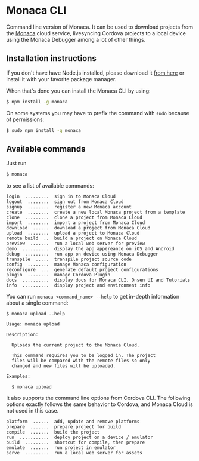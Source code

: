 Monaca CLI
==========

Command line version of Monaca. It can be used to download projects from the [Monaca](http://monaca.io) cloud service, livesyncing Cordova projects to a local device using the Monaca Debugger among a lot of other things.

Installation instructions
----

If you don't have have Node.js installed, please download it [from here](http://nodejs.org/) or install it with your favorite package manager.

When that's done you can install the Monaca CLI by using:

```bash
$ npm install -g monaca
```

On some systems you may have to prefix the command with `sudo` because of permissions:

```bash
$ sudo npm install -g monaca
```

Available commands
----

Just run

```bash
$ monaca
```

to see a list of available commands:

```
login  .........  sign in to Monaca Cloud
logout  ........  sign out from Monaca Cloud
signup  ........  register a new Monaca account
create  ........  create a new local Monaca project from a template
clone  .........  clone a project from Monaca Cloud
import  ........  import a project from Monaca Cloud
download  ......  download a project from Monaca Cloud
upload  ........  upload a project to Monaca Cloud
remote build  ..  build a project on Monaca Cloud
preview  .......  run a local web server for preview
demo  ..........  display the app appereance on iOS and Android
debug  .........  run app on device using Monaca Debugger
transpile  .....  transpile project source code
config  ........  manage Monaca configuration
reconfigure  ...  generate default project configurations
plugin  ........  manage Cordova Plugin
docs  ..........  display docs for Monaca CLI, Onsen UI and Tutorials
info  ..........  display project and environment info
```

You can run `monaca <command_name> --help` to get in-depth information about a single command:

```
$ monaca upload --help

Usage: monaca upload

Description:

  Uploads the current project to the Monaca Cloud.

  This command requires you to be logged in. The project
  files will be compared with the remote files so only
  changed and new files will be uploaded.

Examples:

  $ monaca upload
```

It also supports the command line options from Cordova CLI. The following options exactly follows the same behavior to Cordova, and Monaca Cloud is not used in this case.

```
platform  ......  add, update and remove platforms
prepare  .......  prepare project for build
compile  .......  build the project
run  ...........  deploy project on a device / emulator
build  .........  shortcut for compile, then prepare
emulate  .......  run project in emulator
serve  .........  run a local web server for assets
```
